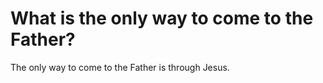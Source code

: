 # What is the only way to come to the Father?

The only way to come to the Father is through Jesus.
